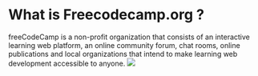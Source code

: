 # What is Freecodecamp.org ?

freeCodeCamp is a non-profit organization that consists of an interactive learning web platform, an online community forum, chat rooms, online publications and local organizations that intend to make learning web development accessible to anyone.
![](screenshot/fcc1.png)

